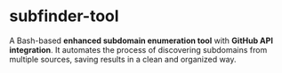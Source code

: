 # subfinder-tool
A Bash-based **enhanced subdomain enumeration tool** with **GitHub API integration**.   It automates the process of discovering subdomains from multiple sources, saving results in a clean and organized way.
